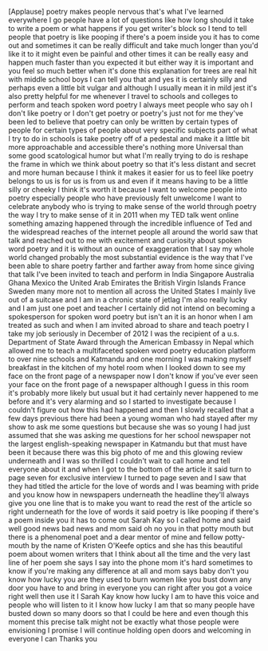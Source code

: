 
[Applause]
poetry makes people nervous that&#39;s what
I&#39;ve learned
everywhere I go people have a lot of
questions like how long should it take
to write a poem or what happens if you
get writer&#39;s block so I tend to tell
people that poetry is like pooping if
there&#39;s a poem inside you it has to come
out and sometimes it can be really
difficult and take much longer than
you&#39;d like it to it might even be
painful and other times it can be really
easy and happen much faster than you
expected it but either way it is
important and you feel so much better
when it&#39;s done this explanation for
trees are real hit with middle school
boys I can tell you that and yes it is
certainly silly and perhaps even a
little bit vulgar and although I usually
mean it in mild jest it&#39;s also pretty
helpful for me whenever I travel to
schools and colleges to perform and
teach spoken word poetry I always meet
people who say oh I don&#39;t like poetry or
I don&#39;t get poetry or poetry&#39;s just not
for me
they&#39;ve been led to believe that poetry
can only be written by certain types of
people for certain types of people about
very specific subjects part of what I
try to do in schools is take poetry off
of a pedestal and make it a little bit
more approachable and accessible there&#39;s
nothing more Universal than some good
scatological humor but what I&#39;m really
trying to do is reshape the frame in
which we think about poetry so that it&#39;s
less distant and secret and more human
because I think it makes it easier for
us to feel like poetry belongs to us is
for us is from us and even if it means
having to be a little silly or cheeky I
think it&#39;s worth it because I want to
welcome people into poetry especially
people who have previously felt
unwelcome I want to celebrate anybody
who
is trying to make sense of the world
through poetry the way I try to make
sense of it in 2011 when my TED talk
went online something amazing happened
through the incredible influence of Ted
and the widespread reaches of the
internet people all around the world saw
that talk and reached out to me with
excitement and curiosity about spoken
word poetry and it is without an ounce
of exaggeration that I say my whole
world changed probably the most
substantial evidence is the way that
I&#39;ve been able to share poetry farther
and farther away from home since giving
that talk I&#39;ve been invited to teach and
perform in India Singapore Australia
Ghana Mexico the United Arab Emirates
the British Virgin Islands France Sweden
many more
not to mention all across the United
States I mainly live out of a suitcase
and I am in a chronic state of jetlag
I&#39;m also really lucky and I am just one
poet and teacher I certainly did not
intend on becoming a spokesperson for
spoken word poetry but isn&#39;t an it is an
honor when I am treated as such and when
I am invited abroad to share and teach
poetry I take my job seriously in
December of 2012 I was the recipient of
a u.s. Department of State Award through
the American Embassy in Nepal which
allowed me to teach a multifaceted
spoken word poetry education platform to
over nine schools and Katmandu and one
morning I was making myself breakfast in
the kitchen of my hotel room when I
looked down to see my face on the front
page of a newspaper now I don&#39;t know if
you&#39;ve ever seen your face on the front
page of a newspaper although I guess in
this room it&#39;s probably more likely but
usual but it had certainly never
happened to me before and it&#39;s very
alarming and so I started to investigate
because I couldn&#39;t figure out how this
had happened and then I slowly recalled
that a few days previous there had been
a young woman who had stayed after my
show to ask me some questions but
because she was so young I had just
assumed that she was asking me questions
for her school newspaper not the largest
english-speaking newspaper in Katmandu
but that must have been it because there
was this big photo of me
and this glowing review underneath and I
was so thrilled I couldn&#39;t wait to call
home and tell everyone about it and when
I got to the bottom of the article it
said turn to page seven for exclusive
interview
I turned to page seven and I saw that
they had titled the article for the love
of words and I was beaming with pride
and you know how in newspapers
underneath the headline they&#39;ll always
give you one line that is to make you
want to read the rest of the article so
right underneath for the love of words
it said poetry is like pooping if
there&#39;s a poem inside you it has to come
out
Sarah Kay so I called home and said well
good news bad news and mom said oh no
you in that potty mouth but there is a
phenomenal poet and a dear mentor of
mine and fellow potty-mouth by the name
of Kristen O&#39;Keefe optics and she has
this beautiful poem about women writers
that I think about all the time and the
very last line of her poem she says I
say into the phone mom it&#39;s hard
sometimes to know if you&#39;re making any
difference at all and mom says baby
don&#39;t you know how lucky you are they
used to burn women like you bust down
any door you have to and bring in
everyone you can right after you got a
voice right well then use it I Sarah Kay
know how lucky I am to have this voice
and people who will listen to it I know
how lucky I am that so many people have
busted down so many doors so that I
could be here and even though this
moment this precise talk might not be
exactly what those people were
envisioning I promise I will continue
holding open doors and welcoming in
everyone I can
Thanks
you
